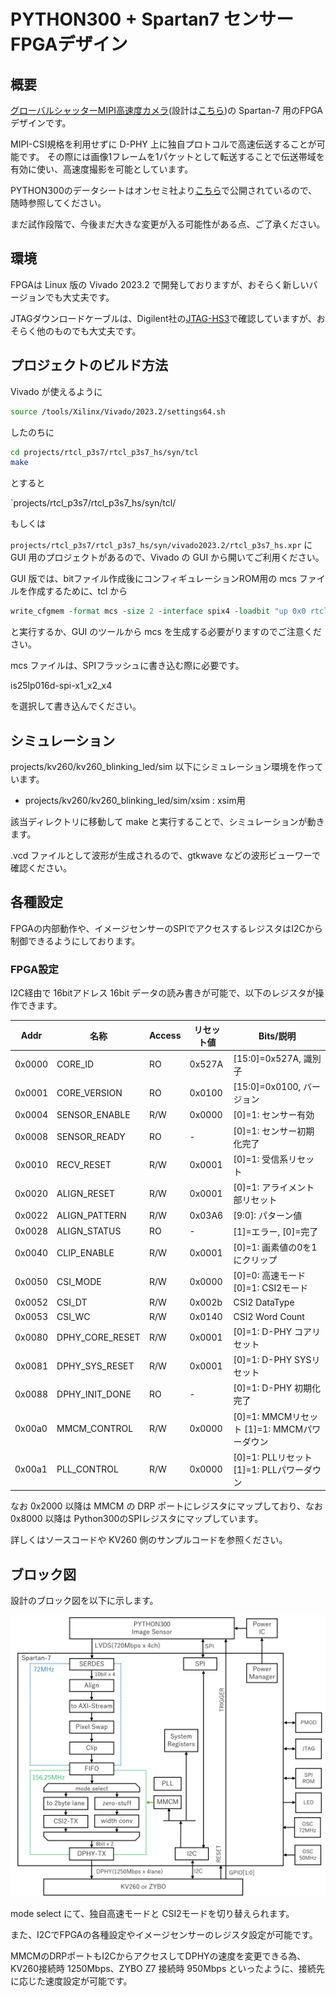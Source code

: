 # PYTHON300 + Spartan7 センサー FPGAデザイン

## 概要

[グローバルシャッターMIPI高速度カメラ](https://rtc-lab.com/products/rtcl-cam-p3s7-mipi/)(設計は[こちら](https://github.com/ryuz/rtcl-p3s7-mipi))の Spartan-7 用のFPGAデザインです。

MIPI-CSI規格を利用せずに D-PHY 上に独自プロトコルで高速伝送することが可能です。
その際には画像1フレームを1パケットとして転送することで伝送帯域を有効に使い、高速度撮影を可能としています。

PYTHON300のデータシートはオンセミ社より[こちら](https://www.onsemi.jp/products/sensors/image-sensors/python300)で公開されているので、随時参照してください。

まだ試作段階で、今後まだ大きな変更が入る可能性がある点、ご了承ください。


## 環境

FPGAは Linux 版の Vivado 2023.2 で開発しておりますが、おそらく新しいバージョンでも大丈夫です。

JTAGダウンロードケーブルは、Digilent社の[JTAG-HS3](https://digilent.com/shop/jtag-hs3-programming-cable/)で確認していますが、おそらく他のものでも大丈夫です。


## プロジェクトのビルド方法

Vivado が使えるように

```bash
source /tools/Xilinx/Vivado/2023.2/settings64.sh
```

したのちに

```bash
cd projects/rtcl_p3s7/rtcl_p3s7_hs/syn/tcl
make
```

とすると

`projects/rtcl_p3s7/rtcl_p3s7_hs/syn/tcl/

もしくは

`projects/rtcl_p3s7/rtcl_p3s7_hs/syn/vivado2023.2/rtcl_p3s7_hs.xpr` に GUI 用のプロジェクトがあるので、Vivado の GUI から開いてご利用ください。

GUI 版では、bitファイル作成後にコンフィギュレーションROM用の mcs ファイルを作成するために、tcl から

```tcl
write_cfgmem -format mcs -size 2 -interface spix4 -loadbit "up 0x0 rtcl_p3s7_hs.runs/impl_1/rtcl_p3s7_hs.bit" -file rtcl_p3s7_hs.runs/impl_1/rtcl_p3s7_hs.mcs
```

と実行するか、GUI のツールから mcs を生成する必要がりますのでご注意ください。

mcs ファイルは、SPIフラッシュに書き込む際に必要です。

is25lp016d-spi-x1_x2_x4

を選択して書き込んでください。

## シミュレーション

projects/kv260/kv260_blinking_led/sim 以下にシミュレーション環境を作っています。

- projects/kv260/kv260_blinking_led/sim/xsim : xsim用

該当ディレクトリに移動して make と実行することで、シミュレーションが動きます。

.vcd ファイルとして波形が生成されるので、gtkwave などの波形ビューワーで確認ください。


## 各種設定

FPGAの内部動作や、イメージセンサーのSPIでアクセスするレジスタはI2Cから制御できるようにしております。

### FPGA設定

I2C経由で 16bitアドレス 16bit データの読み書きが可能で、以下のレジスタが操作できます。


|   Addr | 名称                 | Access | リセット値    | Bits/説明                                      |
|--------|----------------------|--------|--------------|-----------------------------------------------|
| 0x0000 | CORE_ID              | RO     | 0x527A       | [15:0]=0x527A, 識別子                         |
| 0x0001 | CORE_VERSION         | RO     | 0x0100       | [15:0]=0x0100, バージョン                     |
| 0x0004 | SENSOR_ENABLE        | R/W    | 0x0000       | [0]=1: センサー有効                           |
| 0x0008 | SENSOR_READY         | RO     | -            | [0]=1: センサー初期化完了                     |
| 0x0010 | RECV_RESET           | R/W    | 0x0001       | [0]=1: 受信系リセット                         |
| 0x0020 | ALIGN_RESET          | R/W    | 0x0001       | [0]=1: アライメント部リセット                 |
| 0x0022 | ALIGN_PATTERN        | R/W    | 0x03A6       | [9:0]: パターン値                              |
| 0x0028 | ALIGN_STATUS         | RO     | -            | [1]=エラー, [0]=完了                           |
| 0x0040 | CLIP_ENABLE          | R/W    | 0x0001       | [0]=1: 画素値の0を1にクリップ          |
| 0x0050 | CSI_MODE             | R/W    | 0x0000       | [0]=0: 高速モード [0]=1: CSI2モード   |
| 0x0052 | CSI_DT               | R/W    | 0x002b       | CSI2 DataType                        |
| 0x0053 | CSI_WC               | R/W    | 0x0140       | CSI2 Word Count                      |
| 0x0080 | DPHY_CORE_RESET      | R/W    | 0x0001       | [0]=1: D-PHY コアリセット                     |
| 0x0081 | DPHY_SYS_RESET       | R/W    | 0x0001       | [0]=1: D-PHY SYSリセット                      |
| 0x0088 | DPHY_INIT_DONE       | RO     | -            | [0]=1: D-PHY 初期化完了                       |
| 0x00a0 | MMCM_CONTROL         | R/W    | 0x0000       | [0]=1: MMCMリセット [1]=1: MMCMパワーダウン    |
| 0x00a1 | PLL_CONTROL          | R/W    | 0x0000       | [0]=1: PLLリセット [1]=1: PLLパワーダウン    |


なお 0x2000 以降は MMCM の DRP ポートにレジスタにマップしており、なお 0x8000 以降は Python300のSPIレジスタにマップしています。

詳しくはソースコードや KV260 側のサンプルコードを参照ください。

## ブロック図

設計のブロック図を以下に示します。

![rtcl_p3s7_mipi_block_diagram](doc/rtcl_p3s7_mipi_block_diagram.png)

mode select にて、独自高速モードと CSI2モードを切り替えられます。

また、I2CでFPGAの各種設定やイメージセンサーのレジスタ設定が可能です。

MMCMのDRPポートもI2CからアクセスしてDPHYの速度を変更できる為、KV260接続時 1250Mbps、ZYBO Z7 接続時 950Mbps といったように、接続先に応じた速度設定が可能です。

